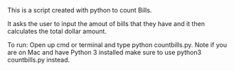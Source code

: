 This is a script created with python to count Bills.

It asks the user to input the amout of bills that they have and it then calculates the total dollar amount.


To run:
	Open up cmd or terminal and type python countbills.py. Note if you are on Mac and have Python 3 installed make sure to use python3 countbills.py instead. 
